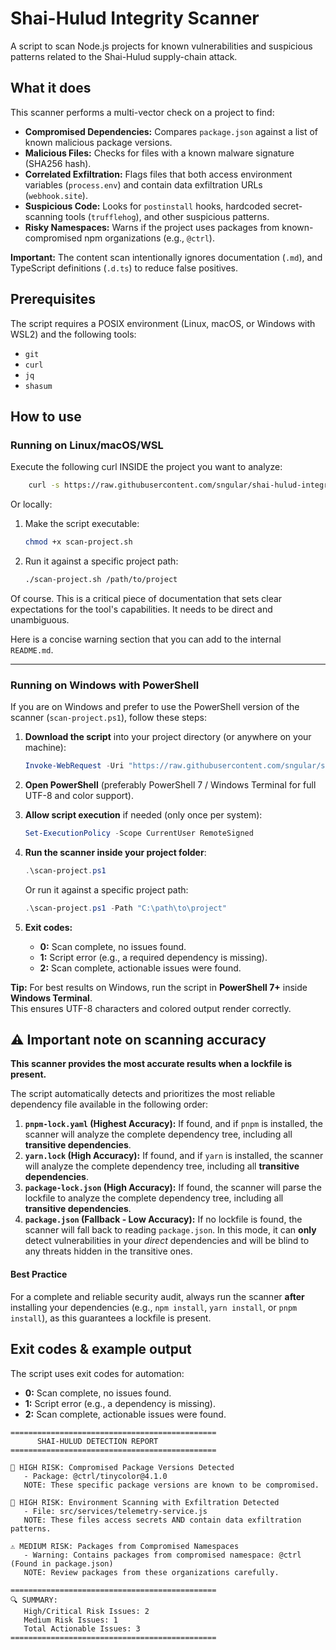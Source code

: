 # Shai-Hulud Integrity Scanner

A script to scan Node.js projects for known vulnerabilities and suspicious patterns related to the Shai-Hulud
supply-chain attack.

## What it does

This scanner performs a multi-vector check on a project to find:

* **Compromised Dependencies:** Compares `package.json` against a list of known malicious package versions.
* **Malicious Files:** Checks for files with a known malware signature (SHA256 hash).
* **Correlated Exfiltration:** Flags files that both access environment variables (`process.env`) and contain data
  exfiltration URLs (`webhook.site`).
* **Suspicious Code:** Looks for `postinstall` hooks, hardcoded secret-scanning tools (`trufflehog`), and other
  suspicious patterns.
* **Risky Namespaces:** Warns if the project uses packages from known-compromised npm organizations (e.g., `@ctrl`).

**Important:** The content scan intentionally ignores documentation (`.md`), and TypeScript definitions (`.d.ts`) to
reduce false positives.

## Prerequisites

The script requires a POSIX environment (Linux, macOS, or Windows with WSL2) and the following tools:

* `git`
* `curl`
* `jq`
* `shasum`

## How to use

### Running on Linux/macOS/WSL

Execute the following curl INSIDE the project you want to analyze:

```bash
    curl -s https://raw.githubusercontent.com/sngular/shai-hulud-integrity-scanner/refs/heads/main/scan-project.sh | bash /dev/stdin
```

Or locally:

1. Make the script executable:
   ```bash
   chmod +x scan-project.sh
   ```

2. Run it against a specific project path:
    ```bash
    ./scan-project.sh /path/to/project
    ```

Of course. This is a critical piece of documentation that sets clear expectations for the tool's capabilities. It needs
to be direct and unambiguous.

Here is a concise warning section that you can add to the internal `README.md`.

---

### Running on Windows with PowerShell

If you are on Windows and prefer to use the PowerShell version of the scanner (`scan-project.ps1`), follow these steps:

1. **Download the script** into your project directory (or anywhere on your machine):

    ```powershell
    Invoke-WebRequest -Uri "https://raw.githubusercontent.com/sngular/shai-hulud-integrity-scanner/refs/heads/main/scan-project.ps1" -OutFile "scan-project.ps1"
    ```

2. **Open PowerShell** (preferably PowerShell 7 / Windows Terminal for full UTF-8 and color support).

3. **Allow script execution** if needed (only once per system):

    ```powershell
    Set-ExecutionPolicy -Scope CurrentUser RemoteSigned
    ```

4. **Run the scanner inside your project folder**:

    ```powershell
    .\scan-project.ps1
    ```

   Or run it against a specific project path:

    ```powershell
    .\scan-project.ps1 -Path "C:\path\to\project"
    ```

5. **Exit codes:**

    * **0:** Scan complete, no issues found.
    * **1:** Script error (e.g., a required dependency is missing).
    * **2:** Scan complete, actionable issues were found.

**Tip:** For best results on Windows, run the script in **PowerShell 7+** inside **Windows Terminal**.  
This ensures UTF-8 characters and colored output render correctly.

## ⚠️ Important note on scanning accuracy

**This scanner provides the most accurate results when a lockfile is present.**

The script automatically detects and prioritizes the most reliable dependency file available in the following order:

1. **`pnpm-lock.yaml` (Highest Accuracy):** If found, and if `pnpm` is installed, the scanner will analyze the complete
   dependency tree, including all **transitive dependencies**.
2. **`yarn.lock` (High Accuracy):** If found, and if `yarn` is installed, the scanner will analyze the complete
   dependency tree, including all **transitive dependencies**.
3. **`package-lock.json` (High Accuracy):** If found, the scanner will parse the lockfile to analyze the complete
   dependency tree, including all **transitive dependencies**.
4. **`package.json` (Fallback - Low Accuracy):** If no lockfile is found, the scanner will fall back to reading
   `package.json`. In this mode, it can **only** detect vulnerabilities in your *direct* dependencies and will be blind
   to any threats hidden in the transitive ones.

#### Best Practice

For a complete and reliable security audit, always run the scanner **after** installing your dependencies (e.g.,
`npm install`, `yarn install`, or `pnpm install`), as this guarantees a lockfile is present.

## Exit codes & example output

The script uses exit codes for automation:

* **0:** Scan complete, no issues found.
* **1:** Script error (e.g., a dependency is missing).
* **2:** Scan complete, actionable issues were found.

```
==============================================
      SHAI-HULUD DETECTION REPORT
==============================================

🚨 HIGH RISK: Compromised Package Versions Detected
   - Package: @ctrl/tinycolor@4.1.0
   NOTE: These specific package versions are known to be compromised.

🚨 HIGH RISK: Environment Scanning with Exfiltration Detected
   - File: src/services/telemetry-service.js
   NOTE: These files access secrets AND contain data exfiltration patterns.

⚠️ MEDIUM RISK: Packages from Compromised Namespaces
   - Warning: Contains packages from compromised namespace: @ctrl (Found in package.json)
   NOTE: Review packages from these organizations carefully.

==============================================
🔍 SUMMARY:
   High/Critical Risk Issues: 2
   Medium Risk Issues: 1
   Total Actionable Issues: 3
==============================================
```

